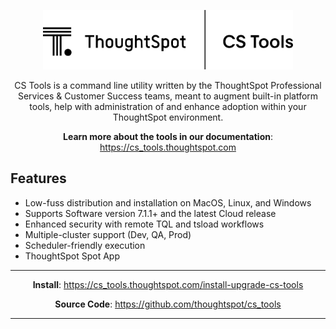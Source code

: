 <p align="center">
  <a href="https://www.thoughtspot.com/">
    <img width="400" src="docs/assets/cs_tools logo black.png" alt='ThoughtSpot | CS Tools'>
  </a>
</p>


<p align="center">
  CS Tools is a command line utility written by the ThoughtSpot Professional Services &
  Customer Success teams, meant to augment built-in platform tools, help with
  administration of and enhance adoption within your ThoughtSpot environment.
</p>

<p align="center">
  <b>Learn more about the tools in our documentation</b>:
  <br/>
  <a href="https://thoughtspot.github.io/cs_tools/">
    https://cs_tools.thoughtspot.com
  </a>
</p>

## Features
- Low-fuss distribution and installation on MacOS, Linux, and Windows
- Supports Software version 7.1.1+ and the latest Cloud release
- Enhanced security with remote TQL and tsload workflows
- Multiple-cluster support (Dev, QA, Prod)
- Scheduler-friendly execution
- ThoughtSpot Spot App

---

<p align="center">
  <b>Install</b>: 
  <a href="https://thoughtspot.github.io/cs_tools/how-to/install-upgrade-cs-tools/">
    https://cs_tools.thoughtspot.com/install-upgrade-cs-tools
  </a>
</p>

<p align="center">
  <b>Source Code</b>: 
  <a href="https://github.com/thoughtspot/cs_tools">
    https://github.com/thoughtspot/cs_tools
  </a>
</p>

---
